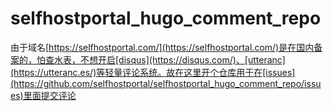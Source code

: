# selfhostportal_hugo_comment_repo
由于域名[https://selfhostportal.com/](https://selfhostportal.com/)是在国内备案的，怕查水表，不想开启[disqus](https://disqus.com/)、[utteranc](https://utteranc.es/)等轻量评论系统。故在这里开个仓库用于在[issues](https://github.com/selfhostportal/selfhostportal_hugo_comment_repo/issues)里面提交评论
